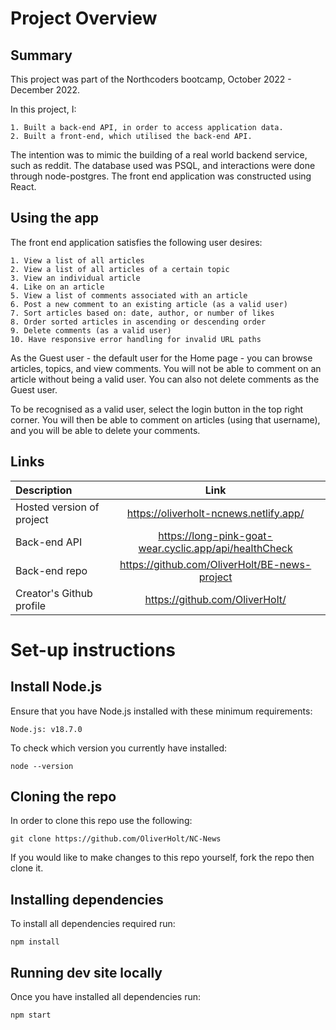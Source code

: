 # Project Overview

## Summary

This project was part of the Northcoders bootcamp, October 2022 - December 2022.

In this project, I:

```
1. Built a back-end API, in order to access application data.
2. Built a front-end, which utilised the back-end API.
```

The intention was to mimic the building of a real world backend service, such as reddit. The database used was PSQL, and interactions were done through node-postgres. The front end application was constructed using React.

## Using the app

The front end application satisfies the following user desires:

```
1. View a list of all articles
2. View a list of all articles of a certain topic
3. View an individual article
4. Like on an article
5. View a list of comments associated with an article
6. Post a new comment to an existing article (as a valid user)
7. Sort articles based on: date, author, or number of likes
8. Order sorted articles in ascending or descending order
9. Delete comments (as a valid user)
10. Have responsive error handling for invalid URL paths
```

As the Guest user - the default user for the Home page - you can browse articles, topics, and view comments. You will not be able to comment on an article without being a valid user. You can also not delete comments as the Guest user.

To be recognised as a valid user, select the login button in the top right corner. You will then be able to comment on articles (using that username), and you will be able to delete your comments.

## Links

| Description               |                          Link                          |
| :------------------------ | :----------------------------------------------------: |
| Hosted version of project |         https://oliverholt-ncnews.netlify.app/         |
| Back-end API              | https://long-pink-goat-wear.cyclic.app/api/healthCheck |
| Back-end repo             |     https://github.com/OliverHolt/BE-news-project      |
| Creator's Github profile  |             https://github.com/OliverHolt/             |

# Set-up instructions

## Install Node.js

Ensure that you have Node.js installed with these minimum requirements:

```
Node.js: v18.7.0
```

To check which version you currently have installed:

```
node --version
```

## Cloning the repo

In order to clone this repo use the following:

```
git clone https://github.com/OliverHolt/NC-News
```

If you would like to make changes to this repo yourself, fork the repo then clone it.

## Installing dependencies

To install all dependencies required run:

```
npm install
```

## Running dev site locally

Once you have installed all dependencies run:

```
npm start
```
